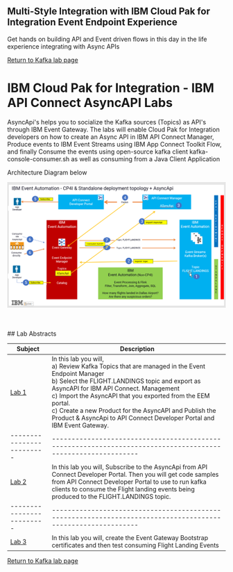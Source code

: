 ## Multi-Style Integration with IBM Cloud Pak for Integration Event Endpoint Experience
Get hands on building API and Event driven flows in this day in the life experience integrating with Async APIs

[Return to Kafka lab page](../index.md#lab-sections)

# IBM Cloud Pak for Integration - IBM API Connect AsyncAPI Labs

AsyncApi's helps you to socialize the Kafka sources (Topics) as API's through IBM Event Gateway. The labs will enable Cloud Pak for Integration developers on how to create an Async API in IBM API Connect Manager, Produce events to IBM Event Streams using IBM App Connect Toolkit Flow, and finally Consume the events using open-source kafka client kafka-console-consumer.sh as well as consuming from a Java Client Application <br>


Architecture Diagram below <br>

![](images/component-diagram1.png)

<br>

<br>
## Lab Abstracts

|  Subject                            | Description                                            |                                                               
|-------------------------|------------------------------------------------------------------------------------------------------------|
| [Lab 1](lab1/ReadMe.md)       |In this lab you will, <br>a) Review Kafka Topics that are managed in the Event Endpoint Manager<br>b) Select the FLIGHT.LANDINGS topic and export as AsyncAPI for IBM API Connect. Management<br>c) Import the AsyncAPI that you exported from the EEM portal.<br>c) Create a new Product for the AsyncAPI and Publish the Product & AsyncApi to API Connect Developer Portal and IBM Event Gateway. 
|-------------------------|------------------------------------------------------------------------------------------------------------|
| [Lab 2](lab2/ReadMe.md)       |In this lab you will, Subscribe to the AsyncApi from API Connect Developer Portal.  Then you will get code samples from API Connect Developer Portal to use to run kafka clients to consume the Flight landing events being produced to the FLIGHT.LANDINGS topic. 
|-------------------------|------------------------------------------------------------------------------------------------------------|
| [Lab 3](lab3/ReadMe.md)       |In this lab you will, create the Event Gateway Bootstrap certificates and then test consuming Flight Landing Events

[Return to Kafka lab page](../index.md#lab-sections)